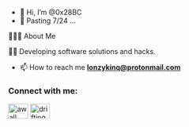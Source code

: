 - 👋 Hi, I’m @0x28BC
- 👀 Pasting 7/24 ...

👨🏻‍💻 About Me

🐱‍💻 Developing software solutions and hacks.

- 📫 How to reach me **lonzykinq@protonmail.com**

<h3 align="left">Connect with me:</h3>
<p align="left">
<a href="https://www.youtube.com/c/awall" target="blank"><img align="center" src="https://raw.githubusercontent.com/rahuldkjain/github-profile-readme-generator/master/src/images/icons/Social/youtube.svg" alt="awall" height="30" width="40" /></a>
<a href="driftingwithbentley" target="blank"><img align="center" src="https://raw.githubusercontent.com/rahuldkjain/github-profile-readme-generator/master/src/images/icons/Social/discord.svg" alt="driftingwithbentley" height="30" width="40" /></a>
</p>






